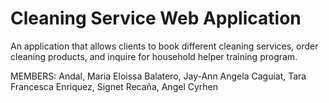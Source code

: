# Cleaning Service Web Application
An application that allows clients to book different cleaning services, order cleaning products, and inquire for household helper training program.

MEMBERS:
 Andal, Maria Eloissa
 Balatero, Jay-Ann Angela
 Caguiat, Tara Francesca
 Enriquez, Signet
 Recaña, Angel Cyrhen
